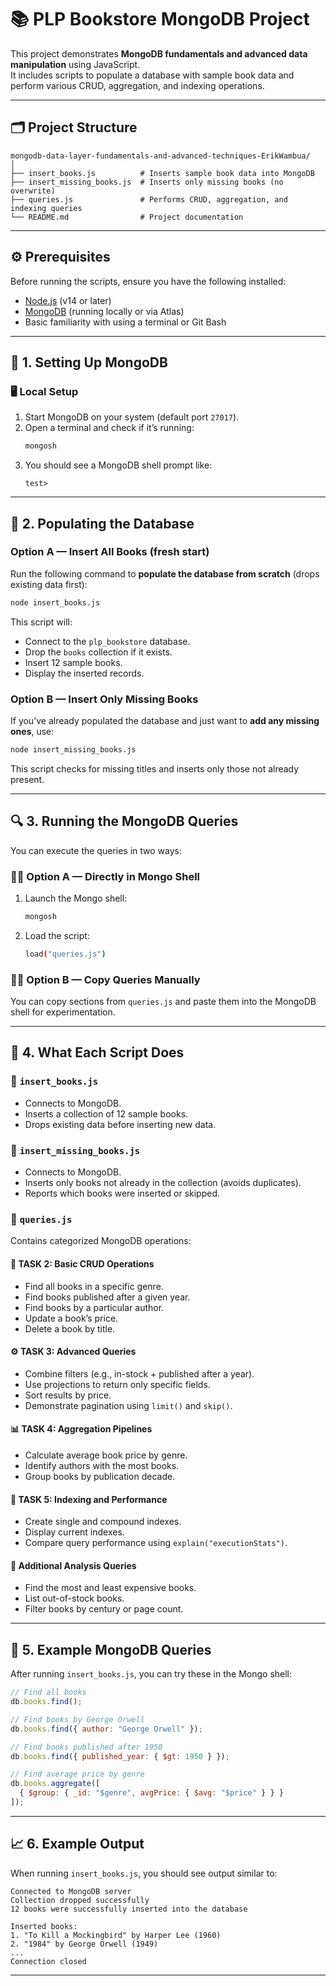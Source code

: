 # 📚 PLP Bookstore MongoDB Project

This project demonstrates **MongoDB fundamentals and advanced data manipulation** using JavaScript.  
It includes scripts to populate a database with sample book data and perform various CRUD, aggregation, and indexing operations.

---

## 🗂️ Project Structure

```
mongodb-data-layer-fundamentals-and-advanced-techniques-ErikWambua/
│
├── insert_books.js          # Inserts sample book data into MongoDB
├── insert_missing_books.js  # Inserts only missing books (no overwrite)
├── queries.js               # Performs CRUD, aggregation, and indexing queries
└── README.md                # Project documentation
```

---

## ⚙️ Prerequisites

Before running the scripts, ensure you have the following installed:

- [Node.js](https://nodejs.org/) (v14 or later)
- [MongoDB](https://www.mongodb.com/try/download/community) (running locally or via Atlas)
- Basic familiarity with using a terminal or Git Bash

---

## 🧩 1. Setting Up MongoDB

### 🖥️ Local Setup
1. Start MongoDB on your system (default port `27017`).
2. Open a terminal and check if it’s running:
   ```bash
   mongosh
   ```
3. You should see a MongoDB shell prompt like:
   ```
   test>
   ```

---

## 📘 2. Populating the Database

### Option A — Insert All Books (fresh start)
Run the following command to **populate the database from scratch** (drops existing data first):

```bash
node insert_books.js
```

This script will:
- Connect to the `plp_bookstore` database.
- Drop the `books` collection if it exists.
- Insert 12 sample books.
- Display the inserted records.

### Option B — Insert Only Missing Books
If you’ve already populated the database and just want to **add any missing ones**, use:

```bash
node insert_missing_books.js
```

This script checks for missing titles and inserts only those not already present.

---

## 🔍 3. Running the MongoDB Queries

You can execute the queries in two ways:

### 🧑‍💻 Option A — Directly in Mongo Shell
1. Launch the Mongo shell:
   ```bash
   mongosh
   ```
2. Load the script:
   ```bash
   load("queries.js")
   ```

### 🧑‍💻 Option B — Copy Queries Manually
You can copy sections from `queries.js` and paste them into the MongoDB shell for experimentation.

---

## 🧠 4. What Each Script Does

### 🔹 **`insert_books.js`**
- Connects to MongoDB.
- Inserts a collection of 12 sample books.
- Drops existing data before inserting new data.

### 🔹 **`insert_missing_books.js`**
- Connects to MongoDB.
- Inserts only books not already in the collection (avoids duplicates).
- Reports which books were inserted or skipped.

### 🔹 **`queries.js`**
Contains categorized MongoDB operations:

#### 🧱 **TASK 2: Basic CRUD Operations**
- Find all books in a specific genre.
- Find books published after a given year.
- Find books by a particular author.
- Update a book’s price.
- Delete a book by title.

#### ⚙️ **TASK 3: Advanced Queries**
- Combine filters (e.g., in-stock + published after a year).
- Use projections to return only specific fields.
- Sort results by price.
- Demonstrate pagination using `limit()` and `skip()`.

#### 📊 **TASK 4: Aggregation Pipelines**
- Calculate average book price by genre.
- Identify authors with the most books.
- Group books by publication decade.

#### 🚀 **TASK 5: Indexing and Performance**
- Create single and compound indexes.
- Display current indexes.
- Compare query performance using `explain("executionStats")`.

#### 🔎 **Additional Analysis Queries**
- Find the most and least expensive books.
- List out-of-stock books.
- Filter books by century or page count.

---

## 🧮 5. Example MongoDB Queries

After running `insert_books.js`, you can try these in the Mongo shell:

```js
// Find all books
db.books.find();

// Find books by George Orwell
db.books.find({ author: "George Orwell" });

// Find books published after 1950
db.books.find({ published_year: { $gt: 1950 } });

// Find average price by genre
db.books.aggregate([
  { $group: { _id: "$genre", avgPrice: { $avg: "$price" } } }
]);
```

---

## 📈 6. Example Output

When running `insert_books.js`, you should see output similar to:

```
Connected to MongoDB server
Collection dropped successfully
12 books were successfully inserted into the database

Inserted books:
1. "To Kill a Mockingbird" by Harper Lee (1960)
2. "1984" by George Orwell (1949)
...
Connection closed
```

---